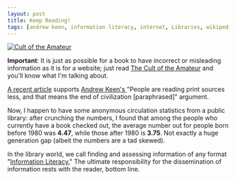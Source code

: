 ```yaml
---
layout: post
title: Keep Reading!
tags: [andrew keen, information literacy, internet, Libraries, wikipedia]
--- 
```


[![Cult of the Amateur](http://books.google.com/books?id=W4YuAAAACAAJ&printsec=frontcover&img=1&zoom=1&sig=l5vDLsya7ieCQcjE8lzq0uoJFm4)](http://books.google.com/books?id=W4YuAAAACAAJ)

**Important**: It is just as possible for a book to have incorrect or misleading information as it is for a website; just read [The Cult of the Amateur](http://books.google.com/books?id=W4YuAAAACAAJ) and you'll know what I'm talking about.

[A recent article](http://www.timesonline.co.uk/tol/comment/columnists/magnus_linklater/article3193083.ece) supports [Andrew Keen's ](http://andrewkeen.typepad.com/) "People are reading print sources less, and that means the end of civilization [paraphrased]" argument.

Now, I happen to have some anonymous circulation statistics from a public library: after crunching the numbers, I found that among the people who currently have a book checked out, the average number out for people born before 1980 was **4.47**, while those after 1980 is **3.75**. Not exactly a huge generation gap (albeit the numbers are a tad skewed).

In the library world, we call finding and assessing information of any format "[Information Literacy.](http://en.wikipedia.org/wiki/Information_literacy)" The ultimate responsibility for the dissemination of information rests with the reader, bottom line.